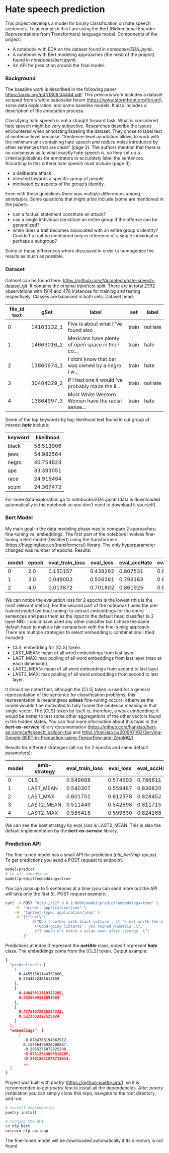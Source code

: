 # Hate speech prediction

This project develops a model for binary classification on hate speech sentences. To accomplish this I am using the 
Bert (Bidirectional Encoder Representations from Transformers) language model. Components of the project:

- A notebook with EDA on the dataset found in *notebooks/EDA.ipynb*.
- A notebook with Bert modeling approaches (the meat of the project) found in *notebooks/bert.ipynb*.
- An API for prediction around the final model.

### Background

The baseline work is described in the following paper:
https://arxiv.org/pdf/1809.04444.pdf. This previous work includes a dataset scraped from a white
nationalist forum (https://www.stormfront.org/forum/), some data exploration, and some baseline models. It also 
includes a description of the annotation process.

Classifying hate speech is not a straight forward task. What is considered hate speech might be very subjective. 
Researches describe the issues encountered when annotating/labeling the dataset. They chose to label text at
sentence level because: “Sentence-level annotation allows to work with the minimum unit containing
hate speech and reduce noise introduced by other sentences that are clean” (page 3). The authors
mention that there is no consensus as to what exactly hate speech is, so they set up a criteria/guidelines
for annotators to accurately label the sentences. According to this criteria hate speech must include (page 3):

- a deliberate attack
- directed towards a specific group of people
- motivated by aspects of the group’s identity.

Even with these guidelines there was multiple differences among annotators. Some questions that might arise include 
(some are mentioned in the paper): 

- can a factual statement constitute an attack?
- can a single individual constitute an entire group if the offense can be generalized?
- when does a trait becomes associated with an entire group's identity? Couldn't a trait be mentioned only in reference 
of a single individual or perhaps a subgroup?  

Some of these differences where discussed in order to homogenize the results as much as possible. 

### Dataset

Dataset can be found here: https://github.com/Vicomtech/hate-speech-dataset.git. It contains the original train/test 
split. There are in total 2392 observations with 1914 and 478 instances for training and testing respectively. Classes 
are balanced in both sets. Dataset head:

file_id	text |	gSet |	label | set | label
------------ | ----- | ------ | --- | -----
0	| 14103132_1 |	Five is about what I 've found also . |	train |	noHate
1	| 14663016_2 |	Mexicans have plenty of open space in their co... |	train |	hate
2	| 13860974_1 |	I didnt know that bar was owned by a negro i w... |	train |	hate
3	| 30484029_2 |	If I had one it would 've probably made the li... |	train |	noHate
4   | 13864997_3 |	Most White Western Women have the racial sense... |	train |	hate

Some of the top keywords by log-likelihood test found in out group of interest ***hate*** include: 

keyword | likelihood
------- | ----------
black | 58.513906
jews | 54.982564
negro | 40.754824
ape | 33.393051
race | 24.915494
scum | 24.367472

For more data exploration go to *notebooks/EDA.ipynb* (data is downloaded automatically in the notebook 
so you don't need to download it yourself).

### Bert Model

My main goal in the data modeling phase was to compare 2 approaches: fine-tuning vs. embeddings. The first 
part of the notebook involves fine-tuning a Bert model (Distilbert) using the transformers 
(https://huggingface.co/transformers/) library. The only hyperparameter changed was number of epochs. Results:

model |	epoch |	eval_train_loss |	eval_loss |	eval_accHate |	eval_accNoHate | eval_accAll
----- | ----- | --------------- | ----------- | ------------ | --------------- | -----------
0 |	2.0 |	0.150157 |	0.438262 |	0.807531 |	0.836820 |	0.822176
1 |	3.0 |	0.048003 |	0.556381 |	0.799163 |	0.853556 |	0.826360
2 |	4.0 |	0.013872 |	0.701802 |	0.861925 |	0.820084 |	0.841004

We can notice the evaluation loss for 2 epochs is the lowest (this is the most relevant metric). For the second part 
of the notebook I used the pre-trained model (without tuning) to extract embeddings for the entire sentences and pass 
them as the input to the default head classifier (a 2 layer NN). I could have used any other classifier but I chose 
the same default head to make a fair comparison with the fine-tuning approach. There are multiple strategies to select 
embeddings; combinations I tried included:  
* CLS: embedding for [CLS] token.
* LAST_MEAN: mean of all word embeddings from last layer.
* LAST_MAX: max pooling of all word embeddings from last layer (max at each dimension).
* LAST2_MEAN: mean of all word embeddings from second to last layer.
* LAST2_MAX: max pooling of all word embeddings from second to last layer.

It should be noted that, although the [CLS] token is used for a general representation of the sentence for 
classification problems, this representation is meaningless **unless** fine-tuning occurs, otherwise the model wouldn't 
be motivated to fully funnel the sentence meaning in that single vector. The [CLS] token by itself is, therefore, a weak 
embedding; it would be better to test some other aggregations of the other vectors found in the hidden states. You can 
find more information about this topic in the ***bert-as-service*** library documentation 
(https://github.com/hanxiao/bert-as-service#speech_balloon-faq and 
https://hanxiao.io/2019/01/02/Serving-Google-BERT-in-Production-using-Tensorflow-and-ZeroMQ/).

Results for different strategies (all run for 2 epochs and same default parameters):

model |	emb-strategy |	eval_train_loss |	eval_loss |	eval_accHate |	eval_accNoHate |	eval_accAll
----- | ------------ | ---------------- | ----------- | ------------ | --------------- | --------------
0 |	CLS |	0.549668 |	0.574593 |	0.786611 |	0.673640 |	0.730126 
1 |	LAST_MEAN |	0.540307 |	0.559487 |	0.836820 |	0.698745 |	0.767782 
2 |	LAST_MAX |	0.601751 |	0.612578 |	0.828452 |	0.682008 |	0.755230
3 |	LAST2_MEAN |	0.511449 |	0.542598 |	0.811715 |	0.686192 |	0.748954
4 |	LAST2_MAX |	0.585415 |	0.599830 |	0.824268 |	0.686192 |	0.755230

We can see the best strategy by eval_loss is LAST2_MEAN. This is also the default implementation by the 
***bert-as-service*** library.

### Prediction API

The fine-tuned model has a small API for prediction (*nlp_bert/nlp-api.py*). To get predictions you send a POST request 
to endpoint:
```bash
model/predict
# to get embeddings
model/predict?embeddings=true
```
You can pass up to 5 sentences at a time (you can send more but the API will take only the first 5). POST request 
example:

```bash
curl -X POST "http://127.0.0.1:8000/model/predict?embeddings=true" \
    -H  "accept: application/json" \
    -H  "Content-Type: application/json" \
    -d "{\"text\":
            [\"Don't bother with black culture , it 's not worth the effort .\",
             \"Good going libtards , you ruined Rhodesia .\", 
             \"I would n't marry a asian even after cirurgy .\"]
        }"
```

Predictions at index 0 represent the ***noHAte*** class; index 1 represent ***hate*** class. The embeddings come from 
the [CLS] token. Output example:

```bash
{
  "predictions": [
    [
      0.44551581144332886,
      0.5544842481613159
    ],
    [
      0.44643911719322205,
      0.5535609126091003
    ],
    [
      0.47761672735214233,
      0.5223833322525024
    ]
  ],
  "embeddings": [
      [
        -0.0784786194562912,
        0.15456458926200867,
        -0.2955276072025299,
        -0.07512544095516205,
        -0.29915621876716614,
        ...
  ]
}
```
Project was built with *poetry* (https://python-poetry.org/), so it is recommended to get *poetry* first to install all 
the dependencies. After *poetry* installation you can simply clone this repo, navigate to the root directory, and run: 

```bash
# install dependencies
poetry install

# running the API
cd nlp_bert
uvicorn nlp-api:app
```

The fine-tuned model will be downloaded automatically if its directory is not found.







